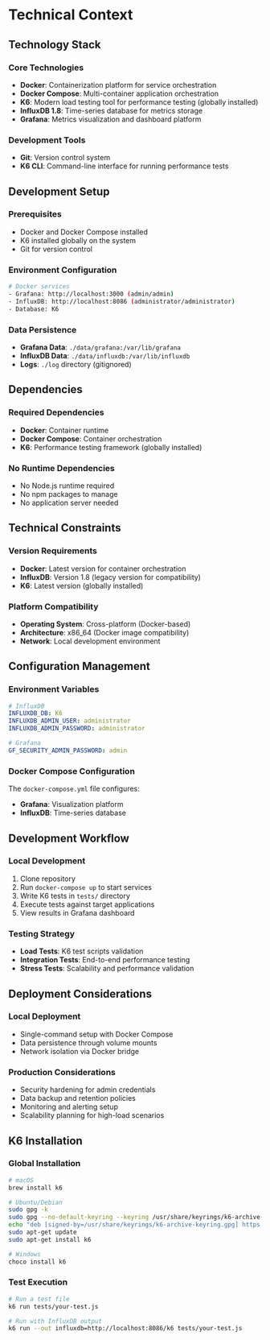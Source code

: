# Technical Context

## Technology Stack

### Core Technologies
- **Docker**: Containerization platform for service orchestration
- **Docker Compose**: Multi-container application orchestration
- **K6**: Modern load testing tool for performance testing (globally installed)
- **InfluxDB 1.8**: Time-series database for metrics storage
- **Grafana**: Metrics visualization and dashboard platform

### Development Tools
- **Git**: Version control system
- **K6 CLI**: Command-line interface for running performance tests

## Development Setup

### Prerequisites
- Docker and Docker Compose installed
- K6 installed globally on the system
- Git for version control

### Environment Configuration
```bash
# Docker services
- Grafana: http://localhost:3000 (admin/admin)
- InfluxDB: http://localhost:8086 (administrator/administrator)
- Database: K6
```

### Data Persistence
- **Grafana Data**: `./data/grafana:/var/lib/grafana`
- **InfluxDB Data**: `./data/influxdb:/var/lib/influxdb`
- **Logs**: `./log` directory (gitignored)

## Dependencies

### Required Dependencies
- **Docker**: Container runtime
- **Docker Compose**: Container orchestration
- **K6**: Performance testing framework (globally installed)

### No Runtime Dependencies
- No Node.js runtime required
- No npm packages to manage
- No application server needed

## Technical Constraints

### Version Requirements
- **Docker**: Latest version for container orchestration
- **InfluxDB**: Version 1.8 (legacy version for compatibility)
- **K6**: Latest version (globally installed)

### Platform Compatibility
- **Operating System**: Cross-platform (Docker-based)
- **Architecture**: x86_64 (Docker image compatibility)
- **Network**: Local development environment

## Configuration Management

### Environment Variables
```yaml
# InfluxDB
INFLUXDB_DB: K6
INFLUXDB_ADMIN_USER: administrator
INFLUXDB_ADMIN_PASSWORD: administrator

# Grafana
GF_SECURITY_ADMIN_PASSWORD: admin
```

### Docker Compose Configuration
The `docker-compose.yml` file configures:
- **Grafana**: Visualization platform
- **InfluxDB**: Time-series database

## Development Workflow

### Local Development
1. Clone repository
2. Run `docker-compose up` to start services
3. Write K6 tests in `tests/` directory
4. Execute tests against target applications
5. View results in Grafana dashboard

### Testing Strategy
- **Load Tests**: K6 test scripts validation
- **Integration Tests**: End-to-end performance testing
- **Stress Tests**: Scalability and performance validation

## Deployment Considerations

### Local Deployment
- Single-command setup with Docker Compose
- Data persistence through volume mounts
- Network isolation via Docker bridge

### Production Considerations
- Security hardening for admin credentials
- Data backup and retention policies
- Monitoring and alerting setup
- Scalability planning for high-load scenarios

## K6 Installation

### Global Installation
```bash
# macOS
brew install k6

# Ubuntu/Debian
sudo gpg -k
sudo gpg --no-default-keyring --keyring /usr/share/keyrings/k6-archive-keyring.gpg --keyserver hkp://keyserver.ubuntu.com:80 --recv-keys C5AD17C747E3415A3642D57D77C6C491D6AC1D69
echo "deb [signed-by=/usr/share/keyrings/k6-archive-keyring.gpg] https://dl.k6.io/deb stable main" | sudo tee /etc/apt/sources.list.d/k6.list
sudo apt-get update
sudo apt-get install k6

# Windows
choco install k6
```

### Test Execution
```bash
# Run a test file
k6 run tests/your-test.js

# Run with InfluxDB output
k6 run --out influxdb=http://localhost:8086/k6 tests/your-test.js
```
